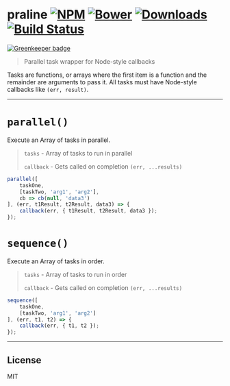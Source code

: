 praline [![NPM][npm-version-image]][npm-url] [![Bower][bower-image]][bower-url] [![Downloads][npm-downloads-image]][npm-url] [![Build Status][travis-image]][travis-url]
=======

[![Greenkeeper badge](https://badges.greenkeeper.io/developit/praline.svg)](https://greenkeeper.io/)

> Parallel task wrapper for Node-style callbacks

Tasks are functions, or arrays where the first item is a function and the remainder are arguments to pass it.
All tasks must have Node-style callbacks like `(err, result)`.


---

# `parallel()`
Execute an Array of tasks in parallel.

> `tasks` - Array of tasks to run in parallel
>
> `callback` - Gets called on completion `(err, ...results)`

```js
parallel([
	taskOne,
	[taskTwo, 'arg1', 'arg2'],
	cb => cb(null, 'data3')
], (err, t1Result, t2Result, data3) => {
	callback(err, { t1Result, t2Result, data3 });
});
```

# `sequence()`
Execute an Array of tasks in order.

> `tasks` - Array of tasks to run in order
>
> `callback` - Gets called on completion `(err, ...results)`

```js
sequence([
	taskOne,
	[taskTwo, 'arg1', 'arg2']
], (err, t1, t2) => {
	callback(err, { t1, t2 });
});
```

---

License
-------

MIT


[npm-url]: https://npmjs.org/package/praline
[bower-url]: http://bower.io/search/?q=praline
[travis-url]: http://travis-ci.org/developit/praline
[npm-version-image]: http://img.shields.io/npm/v/praline.svg?style=flat-square
[npm-downloads-image]: http://img.shields.io/npm/dm/praline.svg?style=flat-square
[bower-image]: https://img.shields.io/bower/v/praline.svg?style=flat-square
[travis-image]: http://img.shields.io/travis/developit/praline.svg?style=flat-square

